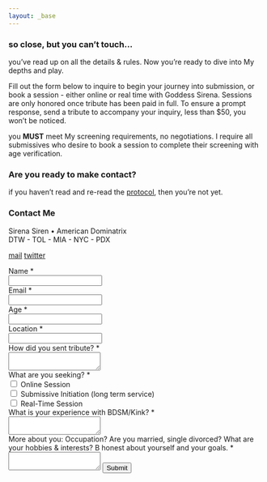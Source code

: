 ```yaml
---
layout: _base
---
```

### so close, but you can’t touch…

you’ve read up on all the details & rules. Now you’re ready to dive into My depths and play. 

Fill out the form below to inquire to begin your journey into submission, or book a session - either online or real time with Goddess Sirena. Sessions are only honored once tribute has been paid in full. To ensure a prompt response, send a tribute to accompany your inquiry, less than $50, you won’t be noticed. 

you **MUST** meet My screening requirements, no negotiations. I require all submissives who desire to book a session to complete their screening with age verification. 

### Are you ready to make contact?

if you haven’t read and re-read the [protocol](/protocol), then you’re not yet.

### Contact Me

Sirena Siren • American Dominatrix
<br>
DTW - TOL - MIA - NYC - PDX

[mail](mailto:sirenasirenxo@gmail.com)
[twitter](//twitter.com/sirena_siren_)

<form action="">
	<label>
		<div>Name *</div>
		<input id="name" name="name">
	</label>
	<label>
		<div>Email *</div>
		<input type="email" id="email" name="email">
	</label>
	<label>
		<div>Age *</div>
		<input type="number" id="age" name="age" min="21">
	</label>
	<label>
		<div>Location *</div>
		<input id="location" name="location">
	</label>
	<label>
		<div>How did you sent tribute? *</div>
		<textarea id="tribute" name="tribute"></textarea>
	</label>
	<div>
		<div>What are you seeking? *</div>
		<div>
			<label>
				<input type="checkbox" id="online-session" name="online-session">
				<span>Online Session</span>
			</label>
		</div>
		<div>
			<label>
				<input type="checkbox" id="submissive-initiation" name="submissive-initiation">
				<span>Submissive Initiation (long term service)</span>
			</label>
		</div>
		<div>
			<label>
				<input type="checkbox" id="real-time-session" name="real-time-session">
				<span>Real-Time Session</span>
			</label>
		</div>
	</div>
	<label>
		<div>What is your experience with BDSM/Kink? *</div>
		<textarea id="experience" name="experience"></textarea>
	</label>
	<label>
		<div>More about you: Occupation? Are you married, single divorced? What are your hobbies & interests? B honest about yourself and your goals. *</div>
		<textarea id="aboutyou" name="aboutyou"></textarea>
	</label>
	<input type="submit" value="Submit">
</form>
